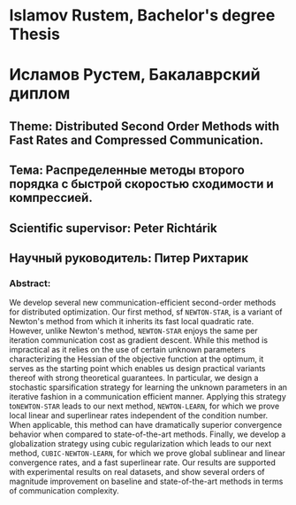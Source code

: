# Islamov Rustem, Bachelor's degree Thesis
# Исламов Рустем, Бакалаврский диплом

## Theme: Distributed Second Order Methods with Fast Rates  and Compressed Communication.
## Тема: Распределенные методы второго порядка с быстрой скоростью сходимости и компрессией.

## Scientific supervisor: Peter Richtárik
## Научный руководитель: Питер Рихтарик

### Abstract:

We develop several new communication-efficient second-order methods for distributed optimization. Our first method, sf `NEWTON-STAR`, is a variant of Newton's method from which it inherits its fast local quadratic rate. However, unlike Newton's method, `NEWTON-STAR` enjoys the same per iteration communication cost as gradient descent. While this method is impractical as it relies on the use of certain unknown parameters characterizing the Hessian of the objective function at the optimum,  it serves as the starting point which enables us design practical variants thereof with strong theoretical guarantees. In particular, we design a stochastic sparsification strategy for learning the unknown parameters in an iterative fashion in a communication efficient manner. Applying this strategy to`NEWTON-STAR` leads to our next method, `NEWTON-LEARN`, for which we prove  local linear and superlinear rates independent of the condition number. When applicable, this method can have dramatically superior convergence behavior when compared to state-of-the-art methods. Finally, we develop a globalization strategy using cubic regularization which leads to our next method, `CUBIC-NEWTON-LEARN`, for which we prove global sublinear and linear convergence rates, and a fast superlinear rate. Our results are supported with experimental results on real datasets, and show several orders of magnitude improvement on baseline and state-of-the-art methods in terms of communication complexity.
